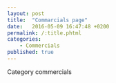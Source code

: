 ```yaml
---
layout: post
title:  "Commarcials page"
date:   2016-05-09 16:47:48 +0200
permalink: /:title.phtml
categories: 
    - Commercials
published: true
---
```

Category commercials